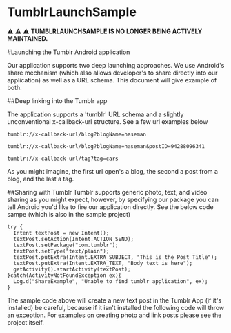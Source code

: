 # TumblrLaunchSample

:warning: :warning: :warning: **TUMBLRLAUNCHSAMPLE IS NO LONGER BEING ACTIVELY MAINTAINED.**

#Launching the Tumblr Android application

Our application supports two deep launching approaches.  We use Android's share mechanism (which also allows developer's to share directly into our application) as well as a URL schema.  This document will give example of both.

##Deep linking into the Tumblr app

The application supports a 'tumblr' URL schema and a slightly unconventional x-callback-url structure.  See a few url examples below

```
tumblr://x-callback-url/blog?blogName=haseman

tumblr://x-callback-url/blog?blogName=haseman&postID=94288096341

tumblr://x-callback-url/tag?tag=cars
```
As you might imagine, the first url open's a blog, the second a post from a blog, and the last a tag.

##Sharing with Tumblr
Tumblr supports generic photo, text, and video sharing as you might expect, however, by specifying our package you can tell Android you'd like to fire our application directly.  See the below code sampe (which is also in the sample project)

```
try {
  Intent textPost = new Intent();
  textPost.setAction(Intent.ACTION_SEND);
  textPost.setPackage("com.tumblr");
  textPost.setType("text/plain");
  textPost.putExtra(Intent.EXTRA_SUBJECT, "This is the Post Title");
  textPost.putExtra(Intent.EXTRA_TEXT, "Body text is here");
  getActivity().startActivity(textPost);
}catch(ActivityNotFoundException ex){
  Log.d("ShareExample", "Unable to find tumblr application", ex);
}
```
The sample code above will create a new text post in the Tumblr App (if it's installed) be careful, because if it isn't installed the following code will throw an exception.  For examples on creating photo and link posts please see the project itself.

